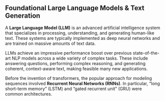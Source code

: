 ## Foundational Large Language Models & Text Generation

A **Large Language Model (LLM)** is an advanced artificial intelligence system that specializes in processing, understanding, and generating human-like text. These systems are typically implemented as deep neural networks and are trained on massive amounts of text data.

LLMs achieve an impressive performance boost over previous state-of-the-art NLP models across a wide variety of complex tasks. These include answering questions, performing complex reasoning, and generating coherent, context-aware text, making feasible many new applications.

Before the invention of transformers, the popular approach for modeling sequences involved **Recurrent Neural Networks (RNNs)**. In particular, “long short-term memory” (LSTM) and “gated recurrent unit” (GRU) were common architectures.
